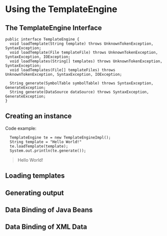 Using the TemplateEngine
========================

The TemplateEngine Interface
----------------------------

```
public interface TemplateEngine {
  void loadTemplate(String template) throws UnknownTokenException, SyntaxException;
  void loadTemplate(File templateFile) throws UnknownTokenException, SyntaxException, IOException;
  void loadTemplates(String[] templates) throws UnknownTokenException, SyntaxException;  
  void loadTemplates(File[] templateFiles) throws UnknownTokenException, SyntaxException, IOException;
  
  String generate(SymbolTable symbolTable) throws SyntaxException, GenerateException;
  String generate(DataSource dataSource) throws SyntaxException, GenerateException;
}
```

Creating an instance
--------------------

Code example:
```
  TemplateEngine te = new TemplateEngineImpl();
  String template = "Hello World!"
  te.loadTemplate(template);
  System.out.println(te.generate());
```
> Hello World!

Loading templates
-----------------


Generating output
-----------------


Data Binding of Java Beans
--------------------------


Data Binding of XML Data
------------------------



